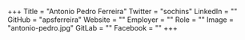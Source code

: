 +++
Title = "Antonio Pedro Ferreira"
Twitter = "sochins"
LinkedIn = ""
GitHub = "apsferreira"
Website = ""
Employer = ""
Role = ""
Image = "antonio-pedro.jpg"
GitLab = ""
Facebook = ""
+++
